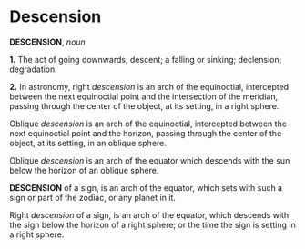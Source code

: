 # Descension

**DESCENSION**, _noun_

**1.** The act of going downwards; descent; a falling or sinking; declension; degradation.

**2.** In astronomy, right _descension_ is an arch of the equinoctial, intercepted between the next equinoctial point and the intersection of the meridian, passing through the center of the object, at its setting, in a right sphere.

Oblique _descension_ is an arch of the equinoctial, intercepted between the next equinoctial point and the horizon, passing through the center of the object, at its setting, in an oblique sphere.

Oblique _descension_ is an arch of the equator which descends with the sun below the horizon of an oblique sphere.

**DESCENSION** of a sign, is an arch of the equator, which sets with such a sign or part of the zodiac, or any planet in it.

Right _descension_ of a sign, is an arch of the equator, which descends with the sign below the horizon of a right sphere; or the time the sign is setting in a right sphere.